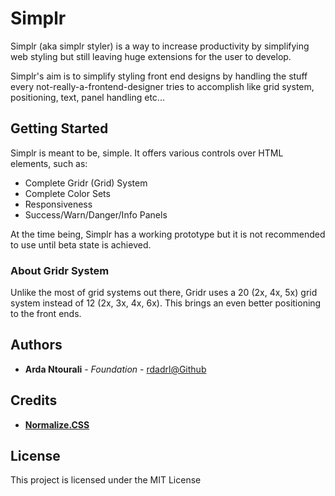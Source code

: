 # Simplr
Simplr (aka simplr styler) is a way to increase productivity by simplifying web styling but still leaving huge extensions for the user to develop.

Simplr's aim is to simplify styling front end designs by handling the stuff every not-really-a-frontend-designer tries to accomplish like grid system, positioning, text, panel handling etc...

## Getting Started
Simplr is meant to be, simple. It offers various controls over HTML elements, such as:
* Complete Gridr (Grid) System
* Complete Color Sets
* Responsiveness
* Success/Warn/Danger/Info Panels

At the time being, Simplr has a working prototype but it is not recommended to use until beta state is achieved.

### About Gridr System
Unlike the most of grid systems out there, Gridr uses a 20 (2x, 4x, 5x) grid system instead of 12 (2x, 3x, 4x, 6x). This brings an even better positioning to the front ends.

## Authors

* **Arda Ntourali** - *Foundation* - [rdadrl@Github](https://github.com/rdadrl)

## Credits
* **[Normalize.CSS](https://github.com/necolas/normalize.css/)**

## License

This project is licensed under the MIT License

